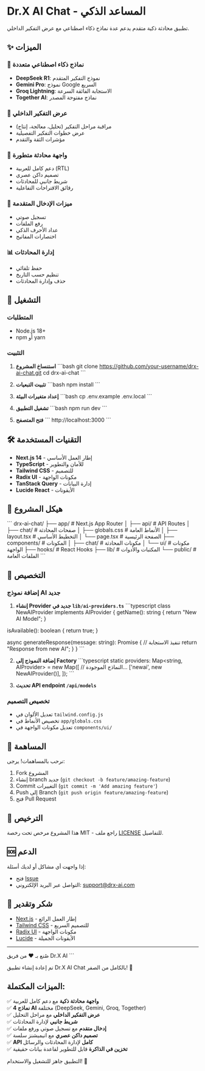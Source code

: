 # Dr.X AI Chat - المساعد الذكي

تطبيق محادثة ذكية متقدم يدعم عدة نماذج ذكاء اصطناعي مع عرض التفكير الداخلي.

## ✨ الميزات

### 🤖 نماذج ذكاء اصطناعي متعددة
- **DeepSeek R1**: نموذج التفكير المتقدم
- **Gemini Pro**: نموذج Google السريع
- **Groq Lightning**: الاستجابة الفائقة السرعة
- **Together AI**: نماذج مفتوحة المصدر

### 🧠 عرض التفكير الداخلي
- مراقبة مراحل التفكير (تحليل، معالجة، إنتاج)
- عرض خطوات التفكير التفصيلية
- مؤشرات الثقة والتقدم

### 💬 واجهة محادثة متطورة
- دعم كامل للعربية (RTL)
- تصميم داكن عصري
- شريط جانبي للمحادثات
- رقائق الاقتراحات التفاعلية

### 🎤 ميزات الإدخال المتقدمة
- تسجيل صوتي
- رفع الملفات
- عداد الأحرف الذكي
- اختصارات المفاتيح

### 📊 إدارة المحادثات
- حفظ تلقائي
- تنظيم حسب التاريخ
- حذف وإدارة المحادثات

## 🚀 التشغيل

### المتطلبات
- Node.js 18+
- npm أو yarn

### التثبيت

1. **استنساخ المشروع**
\`\`\`bash
git clone https://github.com/your-username/drx-ai-chat.git
cd drx-ai-chat
\`\`\`

2. **تثبيت التبعيات**
\`\`\`bash
npm install
\`\`\`

3. **إعداد متغيرات البيئة**
\`\`\`bash
cp .env.example .env.local
\`\`\`

4. **تشغيل التطبيق**
\`\`\`bash
npm run dev
\`\`\`

5. **فتح المتصفح**
\`\`\`
http://localhost:3000
\`\`\`

## 🛠️ التقنيات المستخدمة

- **Next.js 14** - إطار العمل الأساسي
- **TypeScript** - للأمان والتطوير
- **Tailwind CSS** - للتصميم
- **Radix UI** - مكونات الواجهة
- **TanStack Query** - إدارة البيانات
- **Lucide React** - الأيقونات

## 📁 هيكل المشروع

\`\`\`
drx-ai-chat/
├── app/                    # Next.js App Router
│   ├── api/               # API Routes
│   ├── chat/              # صفحات المحادثة
│   ├── globals.css        # الأنماط العامة
│   ├── layout.tsx         # التخطيط الأساسي
│   └── page.tsx           # الصفحة الرئيسية
├── components/            # المكونات
│   ├── chat/             # مكونات المحادثة
│   └── ui/               # مكونات الواجهة
├── hooks/                # React Hooks
├── lib/                  # المكتبات والأدوات
└── public/               # الملفات العامة
\`\`\`

## 🔧 التخصيص

### إضافة نموذج AI جديد

1. **إنشاء Provider جديد في `lib/ai-providers.ts`**
\`\`\`typescript
class NewAIProvider implements AIProvider {
  getName(): string {
    return "New AI Model";
  }

  isAvailable(): boolean {
    return true;
  }

  async generateResponse(message: string): Promise<string> {
    // تنفيذ الاستجابة
    return "Response from new AI";
  }
}
\`\`\`

2. **إضافة النموذج إلى Factory**
\`\`\`typescript
static providers: Map<string, AIProvider> = new Map([
  // النماذج الموجودة...
  ['newai', new NewAIProvider()],
]);
\`\`\`

3. **تحديث API endpoint `/api/models`**

### تخصيص التصميم

- تعديل الألوان في `tailwind.config.js`
- تخصيص الأنماط في `app/globals.css`
- تعديل مكونات الواجهة في `components/ui/`

## 🤝 المساهمة

نرحب بالمساهمات! يرجى:

1. Fork المشروع
2. إنشاء branch جديد (`git checkout -b feature/amazing-feature`)
3. Commit التغييرات (`git commit -m 'Add amazing feature'`)
4. Push إلى Branch (`git push origin feature/amazing-feature`)
5. فتح Pull Request

## 📄 الترخيص

هذا المشروع مرخص تحت رخصة MIT - راجع ملف [LICENSE](LICENSE) للتفاصيل.

## 🆘 الدعم

إذا واجهت أي مشاكل أو لديك أسئلة:

- فتح [Issue](https://github.com/your-username/drx-ai-chat/issues)
- التواصل عبر البريد الإلكتروني: support@drx-ai.com

## 🙏 شكر وتقدير

- [Next.js](https://nextjs.org/) - إطار العمل الرائع
- [Tailwind CSS](https://tailwindcss.com/) - للتصميم السريع
- [Radix UI](https://www.radix-ui.com/) - مكونات الواجهة
- [Lucide](https://lucide.dev/) - الأيقونات الجميلة

---

صُنع بـ ❤️ من فريق Dr.X AI
\`\`\`

تم إعادة إنشاء تطبيق Dr.X AI Chat بالكامل من الصفر! 🎉

## الميزات المكتملة:

✅ **واجهة محادثة ذكية** مع دعم كامل للعربية  
✅ **4 نماذج AI** مختلفة (DeepSeek, Gemini, Groq, Together)  
✅ **عرض التفكير الداخلي** مع مراحل التحليل  
✅ **شريط جانبي** لإدارة المحادثات  
✅ **إدخال متقدم** مع تسجيل صوتي ورفع ملفات  
✅ **تصميم داكن عصري** مع انيميشنز سلسة  
✅ **API كامل** لإدارة المحادثات والرسائل  
✅ **تخزين في الذاكرة** قابل للتطوير لقاعدة بيانات حقيقية  

التطبيق جاهز للتشغيل والاستخدام! 🚀
